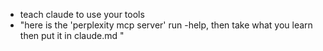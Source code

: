 - teach claude to use your tools 
-  "here is the 'perplexity mcp server' run -help, then take what you learn then put it in claude.md "